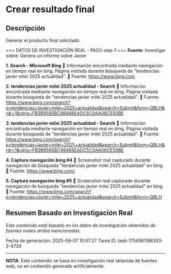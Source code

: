 # Crear resultado final

## Descripción
Generar el producto final solicitado



=== DATOS DE INVESTIGACIÓN REAL - PASO step-1 ===
**Fuente**: Investigar sobre: Genera un informe sobre Javier


**1. Search - Microsoft Bing**
   📄 Información encontrada mediante navegación en tiempo real en bing. Página visitada durante búsqueda de "tendencias javier milei 2025 actualidad".
   🔗 Fuente: https://www.bing.com


**2. tendencias javier milei 2025 actualidad - Search**
   📄 Información encontrada mediante navegación en tiempo real en bing. Página visitada durante búsqueda de "tendencias javier milei 2025 actualidad".
   🔗 Fuente: https://www.bing.com/search?q=tendencias+javier+milei+2025+actualidad&search=Submit&form=QBLH&rdr=1&rdrig=FB3B9595BC98466EADC5C0AA06CE50BE


**3. tendencias javier milei 2025 actualidad - Search**
   📄 Información encontrada mediante navegación en tiempo real en bing. Página visitada durante búsqueda de "tendencias javier milei 2025 actualidad".
   🔗 Fuente: https://www.bing.com/search?q=tendencias+javier+milei+2025+actualidad&search=Submit&form=QBLH&rdr=1&rdrig=FB3B9595BC98466EADC5C0AA06CE50BE


**4. Captura navegación bing #4**
   📄 Screenshot real capturado durante navegación de búsqueda "tendencias javier milei 2025 actualidad" en bing.
   🔗 Fuente: https://www.bing.com/


**5. Captura navegación bing #5**
   📄 Screenshot real capturado durante navegación de búsqueda "tendencias javier milei 2025 actualidad" en bing.
   🔗 Fuente: https://www.bing.com/search?q=tendencias+javier+milei+2025+actualidad&search=Submit&form=QBLH



## Resumen Basado en Investigación Real
*Este contenido está basado en los datos de investigación obtenidos de fuentes reales arriba mencionadas.*

Fecha de generación: 2025-08-07 10:07:27
Tarea ID: task-1754561168353-2-4730

---
**NOTA**: Este contenido se basa en investigación real obtenida de fuentes web, no en contenido generado artificialmente.
